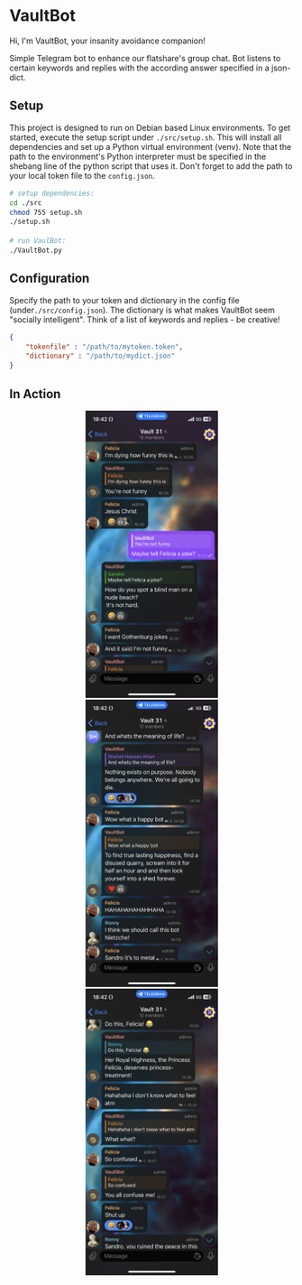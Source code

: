 # VaultBot
Hi, I'm VaultBot, your insanity avoidance companion!

Simple Telegram bot to enhance our flatshare's group chat. Bot listens to certain keywords and replies with the according answer specified in a json-dict.  

## Setup
This project is designed to run on Debian based Linux environments. To get started, execute the setup script under ```./src/setup.sh```. This will install all dependencies and set up a Python virtual environment (venv). Note that the path to the environment's Python interpreter must be specified in the shebang line of the python script that uses it. Don't forget to add the path to your local token file to the ```config.json```.


```bash
# setup dependencies:
cd ./src
chmod 755 setup.sh
./setup.sh

# run VaulBot:
./VaultBot.py
```

## Configuration
Specify the path to your token and dictionary in the config file (under```./src/config.json```). The dictionary is what makes VaultBot seem "socially intelligent". Think of a list of keywords and replies - be creative!
```json
{
    "tokenfile" : "/path/to/mytoken.token",
    "dictionary" : "/path/to/mydict.json"
}
```



## In Action
<p align="middle">
  <img src="./img/screenshotChat2.png" width="235" hspace="25" />
  <img src="./img/screenshotChat1.png" width="235" hspace="25" />
  <img src="./img/screenshotChat3.png" width="235" hspace="25" />
</p>

